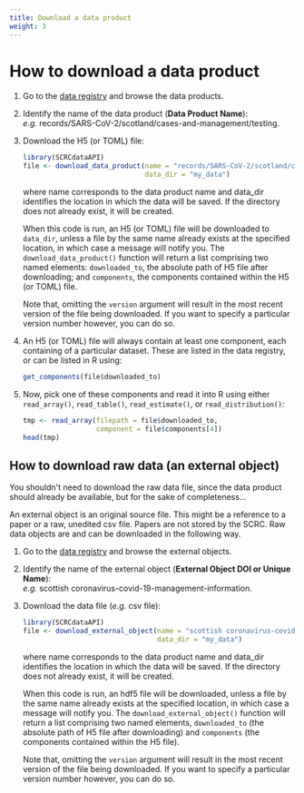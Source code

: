 ```yaml
---
title: Download a data product
weight: 3
---
```


# How to download a data product

1. Go to the [data registry](https://data.scrc.uk/) and browse the data products.

2. Identify the name of the data product (**Data Product Name**):
<br> *e.g.* records/SARS-CoV-2/scotland/cases-and-management/testing.

3. Download the H5 (or TOML) file:

   ``` R
   library(SCRCdataAPI)
   file <- download_data_product(name = "records/SARS-CoV-2/scotland/cases-and-management/testing",
                                 data_dir = "my_data")
   ```

   where name corresponds to the data product name and data_dir identifies the location in which the data will be saved. If the directory does not already exist, it will be created.

   When this code is run, an H5 (or TOML) file will be downloaded to `data_dir`, unless a file by the same name already exists at the specified location, in which case a message will notify you. The `download_data_product()` function will return a list comprising two named elements: `downloaded_to`, the absolute path of H5 file after downloading; and `components`, the components contained within the H5 (or TOML) file.

   Note that, omitting the `version` argument will result in the most recent version of the file being downloaded. If you want to specify a particular version number however, you can do so.

4. An H5 (or TOML) file will always contain at least one component, each containing of a particular dataset. These are listed in the data registry, or can be listed in R using:

   ``` R
   get_components(file$downloaded_to)
   ```

4. Now, pick one of these components and read it into R using either `read_array()`, `read_table()`, `read_estimate()`, or `read_distribution()`:

   ``` R
   tmp <- read_array(filepath = file$downloaded_to, 
                     component = file$components[4])
   head(tmp)
   ```

## How to download raw data (an external object)

You shouldn't need to download the raw data file, since the data product should already be available, but for the sake of completeness...

An external object is an original source file. This might be a reference to a paper or a raw, unedited csv file. Papers are not stored by the SCRC. Raw data objects are and can be downloaded in the following way.

1. Go to the [data registry](https://data.scrc.uk/) and browse the external objects.

2. Identify the name of the external object (**External Object DOI or Unique Name**):
<br> *e.g.* scottish coronavirus-covid-19-management-information.

3. Download the data file (*e.g.* csv file):

   ``` R
   library(SCRCdataAPI)
   file <- download_external_object(name = "scottish coronavirus-covid-19-management-information",
                                    data_dir = "my_data")
   ```

   where name corresponds to the data product name and data_dir identifies the location in which the data will be saved. If the directory does not already exist, it will be created.

   When this code is run, an hdf5 file will be downloaded, unless a file by the same name already exists at the specified location, in which case a message will notify you. The `download_external_object()` function will return a list comprising two named elements, `downloaded_to` (the absolute path of H5 file after downloading) and `components` (the components contained within the H5 file).

   Note that, omitting the `version` argument will result in the most recent version of the file being downloaded. If you want to specify a particular version number however, you can do so.
